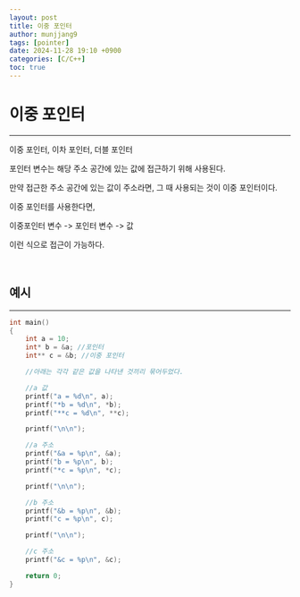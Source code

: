 ```yaml
---
layout: post
title: 이중 포인터
author: munjjang9
tags: [pointer]
date: 2024-11-28 19:10 +0900
categories: [C/C++]
toc: true
---
```


# 이중 포인터
---
이중 포인터, 이차 포인터, 더블 포인터

포인터 변수는 해당 주소 공간에 있는 값에 접근하기 위해 사용된다.

만약 접근한 주소 공간에 있는 값이 주소라면, 그 때 사용되는 것이 이중 포인터이다.

이중 포인터를 사용한다면,

이중포인터 변수 -> 포인터 변수 -> 값

이런 식으로 접근이 가능하다.

<br>

## 예시
---
```c
int main()
{
	int a = 10;
	int* b = &a; //포인터
	int** c = &b; //이중 포인터

    //아래는 각각 같은 값을 나타낸 것끼리 묶어두었다.

	//a 값
	printf("a = %d\n", a);
	printf("*b = %d\n", *b);
	printf("**c = %d\n", **c);

	printf("\n\n");

	//a 주소
	printf("&a = %p\n", &a);
	printf("b = %p\n", b);
	printf("*c = %p\n", *c);

	printf("\n\n");

	//b 주소
	printf("&b = %p\n", &b);
	printf("c = %p\n", c);

	printf("\n\n");

	//c 주소
	printf("&c = %p\n", &c);

	return 0;
}
```